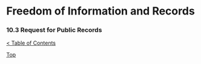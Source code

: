 [0]: ../README.md
[10.3]: public-records-request.md

# Freedom of Information and Records
### 10.3 Request for Public Records
[< Table of Contents][0]



[Top][10.3]
